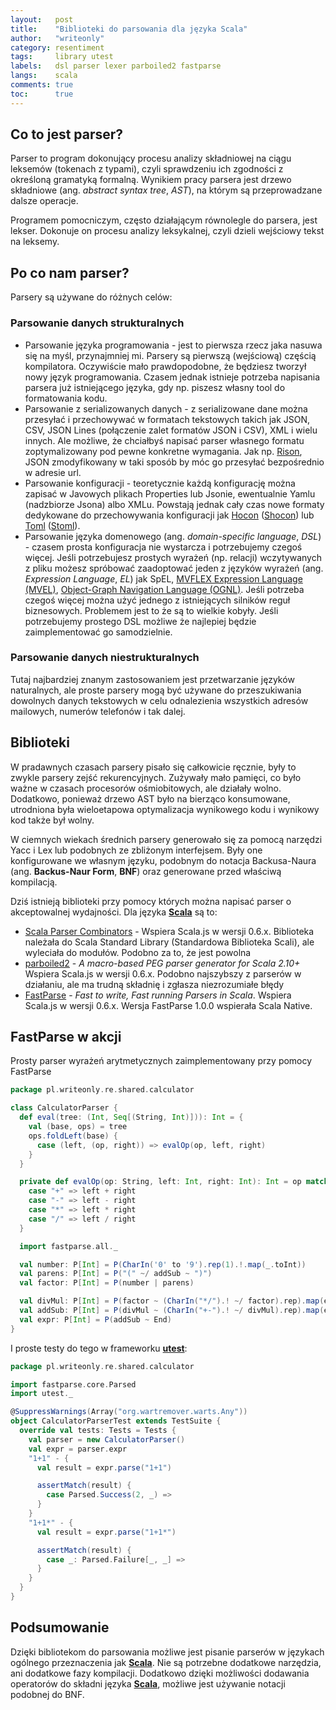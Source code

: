 ```yaml
---
layout:   post
title:    "Biblioteki do parsowania dla języka Scala"
author:   "writeonly"
category: resentiment
tags:     library utest
labels:   dsl parser lexer parboiled2 fastparse
langs:    scala
comments: true
toc:      true
---
```


## Co to jest parser?

Parser to program dokonujący procesu analizy składniowej na ciągu leksemów (tokenach z typami),
czyli sprawdzeniu ich zgodności z określoną gramatyką formalną.
Wynikiem pracy parsera jest drzewo składniowe (ang. *abstract syntax tree*, *AST*),
na którym są przeprowadzane dalsze operacje.

Programem pomocniczym, często działającym równolegle do parsera, jest lekser. 
Dokonuje on procesu analizy leksykalnej,
czyli dzieli wejściowy tekst na leksemy.

## Po co nam parser?
Parsery są używane do różnych celów:

### Parsowanie danych strukturalnych
* Parsowanie języka programowania - 
jest to pierwsza rzecz jaka nasuwa się na myśl, przynajmniej mi. 
Parsery są pierwszą (wejściową) częścią kompilatora. 
Oczywiście mało prawdopodobne, że będziesz tworzył nowy język programowania. 
Czasem jednak istnieje potrzeba napisania parsera już istniejącego języka, 
gdy np. piszesz własny tool do formatowania kodu.
* Parsowanie z serializowanych danych - 
z serializowane dane można przesyłać i przechowywać w formatach tekstowych takich jak 
JSON, CSV, JSON Lines (połączenie zalet formatów JSON i CSV), XML i wielu innych. 
Ale możliwe, że chciałbyś napisać parser własnego formatu zoptymalizowany pod pewne konkretne wymagania.
Jak np. [Rison](https://github.com/Hronom/jackson-dataformat-rison),
JSON zmodyfikowany w taki sposób by móc go przesyłać bezpośrednio w adresie url.
* Parsowanie konfiguracji - 
teoretycznie każdą konfigurację można zapisać w Javowych plikach Properties lub Jsonie, ewentualnie Yamlu (nadzbiorze Jsona) albo XMLu.
Powstają jednak cały czas nowe formaty dedykowane do przechowywania konfiguracji jak 
[Hocon](<https://github.com/lightbend/config>) ([Shocon](<https://github.com/jvican/stoml>)) 
lub
[Toml](<https://github.com/toml-lang/toml>) ([Stoml](<https://github.com/jvican/stoml>)).
* Parsowanie języka domenowego (ang. *domain-specific language*, *DSL*) -
czasem prosta konfiguracja nie wystarcza i potrzebujemy czegoś więcej.
Jeśli potrzebujesz prostych wyrażeń (np. relacji) wczytywanych z pliku możesz spróbować zaadoptować jeden z języków wyrażeń (ang. *Expression Language*, *EL*) jak 
SpEL,
[MVFLEX Expression Language (MVEL)](<https://github.com/mvel/mvel>), 
[Object-Graph Navigation Language (OGNL)](<https://github.com/apache/commons-ognl>).
Jeśli potrzeba czegoś więcej można użyć jednego z istniejących silników reguł biznesowych.
Problemem jest to że są to wielkie kobyły. 
Jeśli potrzebujemy prostego DSL możliwe że najlepiej będzie zaimplementować go samodzielnie.
 

### Parsowanie danych niestrukturalnych

Tutaj najbardziej znanym zastosowaniem jest przetwarzanie języków naturalnych, 
ale proste parsery mogą być używane do przeszukiwania dowolnych danych tekstowych w celu odnalezienia 
wszystkich adresów mailowych, numerów telefonów i tak dalej. 

## Biblioteki 

W pradawnych czasach parsery pisało się całkowicie ręcznie, były to zwykle parsery zejść rekurencyjnych. 
Zużywały mało pamięci, co było ważne w czasach procesorów ośmiobitowych, ale działały wolno.
Dodatkowo, ponieważ drzewo AST było na bierząco konsumowane, 
utrodniona była wieloetapowa optymalizacja wynikowego kodu
i wynikowy kod także był wolny. 

W ciemnych wiekach średnich parsery generowało się za pomocą narzędzi Yacc i Lex lub podobnych ze zbliżonym interfejsem.
Były one konfigurowane we własnym języku,
podobnym do notacja Backusa-Naura (ang. **Backus-Naur Form**, **BNF**)
oraz generowane przed właściwą kompilacją.

Dziś istnieją biblioteki przy pomocy których można napisać parser o akceptowalnej wydajności.
Dla języka **[Scala](/posts-by-langs/scala)** są to:

* [Scala Parser Combinators](<https://github.com/scala/scala-parser-combinators>) -
Wspiera Scala.js w wersji 0.6.x.
Biblioteka należała do Scala Standard Library (Standardowa Biblioteka Scali), ale wyleciała do modułów.
Podobno za to, że jest powolna
* [parboiled2](<https://github.com/sirthias/parboiled2>) -
*A macro-based PEG parser generator for Scala 2.10+*
Wspiera Scala.js w wersji 0.6.x.
Podobno najszybszy z parserów w działaniu, ale ma trudną składnię i zgłasza niezrozumiałe błędy
* [FastParse](<http://www.lihaoyi.com/fastparse/>) - 
*Fast to write, Fast running Parsers in Scala*.
Wspiera Scala.js w wersji 0.6.x. 
Wersja FastParse 1.0.0 wspierała Scala Native.

## FastParse w akcji

Prosty parser wyrażeń arytmetycznych zaimplementowany przy pomocy FastParse
```scala
package pl.writeonly.re.shared.calculator

class CalculatorParser {
  def eval(tree: (Int, Seq[(String, Int)])): Int = {
    val (base, ops) = tree
    ops.foldLeft(base) {
      case (left, (op, right)) => evalOp(op, left, right)
    }
  }

  private def evalOp(op: String, left: Int, right: Int): Int = op match {
    case "+" => left + right
    case "-" => left - right
    case "*" => left * right
    case "/" => left / right
  }

  import fastparse.all._

  val number: P[Int] = P(CharIn('0' to '9').rep(1).!.map(_.toInt))
  val parens: P[Int] = P("(" ~/ addSub ~ ")")
  val factor: P[Int] = P(number | parens)

  val divMul: P[Int] = P(factor ~ (CharIn("*/").! ~/ factor).rep).map(eval)
  val addSub: P[Int] = P(divMul ~ (CharIn("+-").! ~/ divMul).rep).map(eval)
  val expr: P[Int] = P(addSub ~ End)
}
```
I proste testy do tego w frameworku **[utest](/posts-by-tags/utest)**:
```scala
package pl.writeonly.re.shared.calculator

import fastparse.core.Parsed
import utest._

@SuppressWarnings(Array("org.wartremover.warts.Any"))
object CalculatorParserTest extends TestSuite {
  override val tests: Tests = Tests {
    val parser = new CalculatorParser()
    val expr = parser.expr
    "1+1" - {
      val result = expr.parse("1+1")

      assertMatch(result) {
        case Parsed.Success(2, _) =>
      }
    }
    "1+1*" - {
      val result = expr.parse("1+1*")

      assertMatch(result) {
        case _: Parsed.Failure[_, _] =>
      }
    }
  }
}
```

## Podsumowanie

Dzięki bibliotekom do parsowania możliwe jest pisanie parserów w językach ogólnego przeznaczenia jak **[Scala](/posts-by-langs/scala)**.
Nie są potrzebne dodatkowe narzędzia, ani dodatkowe fazy kompilacji.
Dodatkowo dzięki możliwości dodawania operatorów do składni języka **[Scala](/posts-by-langs/scala)**,
możliwe jest używanie notacji podobnej do BNF.

